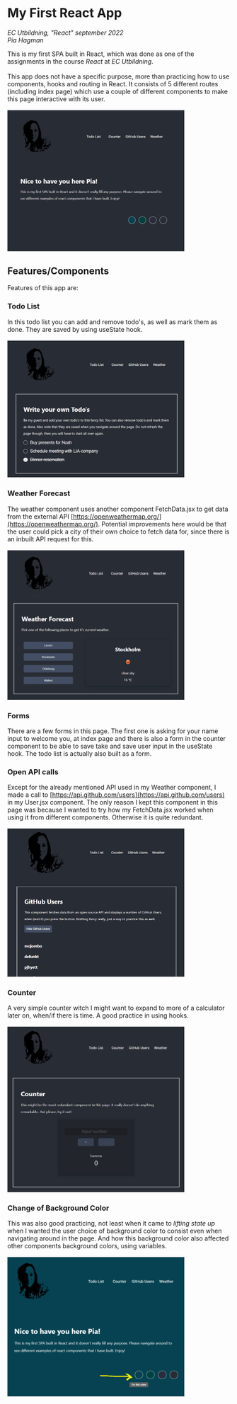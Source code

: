 # My First React App

_EC Utbildning, "React" september 2022_
<br>
_Pia Hagman_

This is my first SPA built in React, which was done as one of the assignments in the course _React_ at _EC Utbildning_.
<br><br>
This app does not have a specific purpose, more than practicing how to use components, hooks and routing in React. It consists of 5 different routes (including index page) which use a couple of different components to make this page interactive with its user.
<br><br>
<img src="./src/img/index.png" width="400px">

## Features/Components

Features of this app are:

### Todo List

In this todo list you can add and remove todo's, as well as mark them as done. They are saved by using useState hook.
<br><br>
<img src="./src/img/todos.png" width="400px">

### Weather Forecast

The weather component uses another component FetchData.jsx to get data from the external API [https://openweathermap.org/](https://openweathermap.org/). Potential improvements here would be that the user could pick a city of their own choice to fetch data for, since there is an inbuilt API request for this. <br><br>
<img src="./src/img/weather.png" width="400px">

### Forms

There are a few forms in this page. The first one is asking for your name input to welcome you, at index page and there is also a form in the counter component to be able to save take and save user input in the useState hook. The todo list is actually also built as a form.

### Open API calls

Except for the already mentioned API used in my Weather component, I made a call to [https://api.github.com/users](https://api.github.com/users) in my User.jsx component. The only reason I kept this component in this page was because I wanted to try how my FetchData.jsx worked when using it from different components. Otherwise it is quite redundant.
<br><br>
<img src="./src/img/gitHubUsers.png" width="400px">

### Counter

A very simple counter witch I might want to expand to more of a calculator later on, when/if there is time. A good practice in using hooks.
<br><br>
<img src="./src/img/counter.png" width="400px">

### Change of Background Color

This was also good practicing, not least when it came to _lifting state up_ when I wanted the user choice of background color to consist even when navigating around in the page. And how this background color also affected other components background colors, using variables.
<br><br>
<img src="./src/img/weather_color.png" width="400px">
